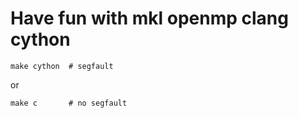 # Have fun with mkl openmp clang cython

```
make cython  # segfault
```
or
```
make c       # no segfault
```

